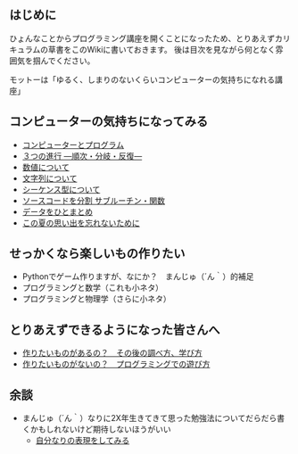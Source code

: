 ## はじめに

ひょんなことからプログラミング講座を開くことになったため、とりあえずカリキュラムの草書をこのWikiに書いておきます。
後は目次を見ながら何となく雰囲気を掴んでください。

モットーは「ゆるく、しまりのないくらいコンピューターの気持ちになれる講座」

## コンピューターの気持ちになってみる
* [コンピューターとプログラム](./Chapter_1/1_コンピューターとプログラム.md)
* [３つの進行 ―順次・分岐・反復―](./Chapter_1/2_順次・分岐・反復.md)
* [数値について](./Chapter_1/3_数値型.md)
* [文字列について](./Chapter_1/4_文字列.md)
* [シーケンス型について](./Chapter_1/5_シーケンス型.md)
* [ソースコードを分割 サブルーチン・関数](./Chapter_1/6_サブルーチン・関数.md)
* [データをひとまとめ](./Chapter_1/7_クラス.md)
* [この夏の思い出を忘れないために](./Chapter_1/8_ファイル入出力.md)

## せっかくなら楽しいもの作りたい
* Pythonでゲーム作りますが、なにか？　まんじゅ（´ん｀）的補足
* プログラミングと数学（これも小ネタ）
* プログラミングと物理学（さらに小ネタ）

## とりあえずできるようになった皆さんへ
* [作りたいものがあるの？　その後の調べ方、学び方](./Chapter_3/1_なにか作りたい方へ.md)
* [作りたいものがないの？　プログラミングでの遊び方](./Chapter_3/2_作りたいものがない方へ.md)

## 余談
* まんじゅ（´ん｀）なりに2X年生きてきて思った勉強法についてだらだら書くかもしれないけど期待しないほうがいい
  * [自分なりの表現をしてみる](./tips/自分なりの表現をしてみる.md)
